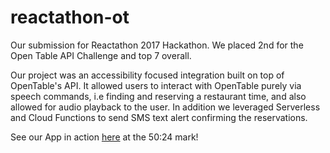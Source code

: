 # reactathon-ot

Our submission for Reactathon 2017 Hackathon. We placed 2nd for the Open Table API Challenge and top 7 overall.

Our project was an accessibility focused integration built on top of OpenTable's API. It allowed users to interact with OpenTable purely via speech commands, i.e finding and reserving a restaurant time, and also allowed for audio playback to the user. In addition we leveraged Serverless and Cloud Functions to send SMS text alert confirming the reservations.

See our App in action [here](https://www.youtube.com/watch?v=B-QZrLoA2aQ) at the 50:24 mark!
